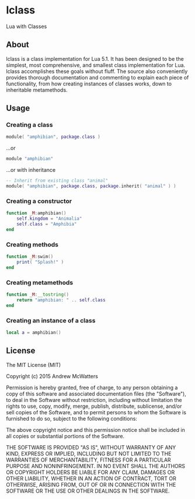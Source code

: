 # lclass

Lua with Classes

## About

lclass is a class implementation for Lua 5.1. It has been designed to be the
simplest, most comprehensive, and smallest class implementation for Lua. lclass
accomplishes these goals without fluff. The source also conveniently provides
thorough documentation and commenting to explain each piece of functionality,
from how creating instances of classes works, down to inheritable metamethods.

## Usage

### Creating a class

```lua
module( "amphibian", package.class )
```

...or

```lua
module "amphibian"
```

...or with inheritance

```lua
-- Inherit from existing class "animal"
module( "amphibian", package.class, package.inherit( "animal" ) )
```

### Creating a constructor

```lua
function _M:amphibian()
	self.kingdom = "Animalia"
	self.class = "Amphibia"
end
```

### Creating methods

```lua
function _M:swim()
	print( "Splash!" )
end
```

### Creating metamethods

```lua
function _M:__tostring()
	return "amphibian: " .. self.class
end
```

### Creating an instance of a class

```lua
local a = amphibian()
```

## License

The MIT License (MIT)

Copyright (c) 2015 Andrew McWatters

Permission is hereby granted, free of charge, to any person obtaining a copy
of this software and associated documentation files (the "Software"), to deal
in the Software without restriction, including without limitation the rights
to use, copy, modify, merge, publish, distribute, sublicense, and/or sell
copies of the Software, and to permit persons to whom the Software is
furnished to do so, subject to the following conditions:

The above copyright notice and this permission notice shall be included in all
copies or substantial portions of the Software.

THE SOFTWARE IS PROVIDED "AS IS", WITHOUT WARRANTY OF ANY KIND, EXPRESS OR
IMPLIED, INCLUDING BUT NOT LIMITED TO THE WARRANTIES OF MERCHANTABILITY,
FITNESS FOR A PARTICULAR PURPOSE AND NONINFRINGEMENT. IN NO EVENT SHALL THE
AUTHORS OR COPYRIGHT HOLDERS BE LIABLE FOR ANY CLAIM, DAMAGES OR OTHER
LIABILITY, WHETHER IN AN ACTION OF CONTRACT, TORT OR OTHERWISE, ARISING FROM,
OUT OF OR IN CONNECTION WITH THE SOFTWARE OR THE USE OR OTHER DEALINGS IN THE
SOFTWARE.
